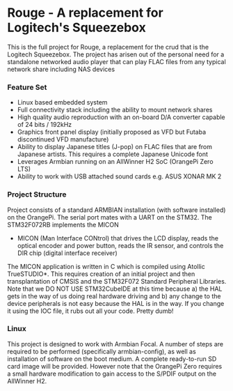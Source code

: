 # Rouge - A replacement for Logitech's Squeezebox
This is the full project for Rouge, a replacement for the crud that is the Logitech Squeezebox.
The project has arisen out of the personal need for a standalone networked audio player that can
play FLAC files from any typical network share including NAS devices

### Feature Set
- Linux based embedded system
- Full connectivity stack including the ability to mount network shares
- High quality audio reproduction with an on-board D/A converter capable of 24 bits / 192kHz
- Graphics front panel display (initially proposed as VFD but Futaba discontinued VFD manufacture)
- Ability to display Japanese titles (J-pop) on FLAC files that are from Japanese artists. This requires a complete Japanese Unicode font
- Leverages Armbian running on an AllWinner H2 SoC (OrangePi Zero LTS)
- Ability to work with USB attached sound cards e.g. ASUS XONAR MK 2

### Project Structure
Project consists of a standard ARMBIAN installation (with software installed) on the OrangePi. The serial port mates with a UART on the STM32.
The STM32F072RB implements the MICON
 - MICON (Man Interface CONtrol) that drives the LCD display, reads the optical encoder and power button, reads the IR sensor, and controls the DIR chip (digital interface receiver)

The MICON application is written in C which is compiled using Atollic TrueSTUDIO*. This requires creation of an initial project and then transplantation of CMSIS and
the STM32F072 Standard Peripheral Libraries. Note that we DO NOT USE STM32CubeIDE at this time because a) the HAL gets in the way of us doing real hardware driving and
b) any change to the device peripherals is not easy because the HAL is in the way. If you change it using the IOC file, it rubs out all your code. Pretty dumb!

### Linux
This project is designed to work with Armbian Focal. A number of steps are required to be performed (specifically armbian-config), as well as installation of software on the boot medium. A complete ready-to-run SD card image will be provided. However note that the OrangePi Zero requires a small hardware modification to gain access to the S/PDIF output on the AllWinner H2.
 
